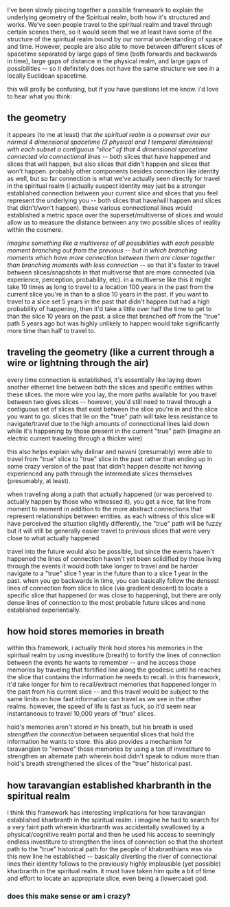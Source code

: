 I've been slowly piecing together a possible framework to explain the underlying geometry of the Spiritual realm, both how it's structured and works. We've seen people travel to the spiritual realm and travel through certain scenes there, so it would seem that we at least have some of the structure of the spiritual realm bound by our normal understanding of space and time. However, people are also able to move between different slices of spacetime separated by large gaps of time (both forwards and backwards in time), large gaps of distance in the physical realm, and large gaps of possibilities -- so it definitely does not have the same structure we see in a locally Euclidean spacetime.

this will prolly be confusing, but if you have questions let me know.  i'd love to hear what you think:

## the geometry
it appears (to me at least) that *the spiritual realm is a powerset over our normal 4 dimensional spacetime (3 physical and 1 temporal dimensions) with each subset a contiguous "slice" of that 4 dimensional spacetime connected via connectional lines* -- both slices that have happened and slices that will happen, but also slices that didn't happen and slices that won't happen.  probably other components besides connection like identity as well, but so far connection is what we've actually seen directly for travel in the spiritual realm (i actually suspect identity may just be a stronger established connection between your current slice and slices that you feel represent the underlying you -- both slices that have/will happen and slices that didn't/won't happen).  these various connectional lines would established a metric space over the superset/multiverse of slices and would allow us to measure the distance between any two possible slices of reality within the cosmere.

*imagine something like a multiverse of all possibilities with each possible moment branching out from the previous -- but in which branching moments which have more connection between them are closer together than branching moments with less connection* -- so that it's faster to travel between slices/snapshots in that multiverse that are more connected (via experience, perception, probability, etc).  in a multiverse like this it might take 10 times as long to travel to a location 100 years in the past from the current slice you're in than to a slice 10 years in the past.  if you want to travel to a slice set 5 years in the past that didn't happen but had a high probability of happening, then it'd take a little over half the time to get to than the slice 10 years on the past.  a slice that branched off from the "true" path 5 years ago but was highly unlikely to happen would take significantly more time than half to travel to.

## traveling the geometry (like a current through a wire or lightning through the air)
every time connection is established, it's essentially like laying down another ethernet line between both the slices and specific entities within these slices.  the more wire you lay, the more paths available for you travel between two gives slices -- however, you'd still need to travel through a contiguous set of slices that exist between the slice you're in and the slice you want to go.  slices that lie on the "true" path will take less resistance to navigate/travel due to the high amounts of connectional lines laid down while it's happening by those present in the current "true" path (imagine an electric current traveling through a thicker wire)

this also helps explain why dalinar and navani (presumably) were able to travel from "true" slice to "true" slice in the past rather than ending up in some crazy version of the past that didn't happen despite not having experienced any path through the intermediate slices themselves (presumably, at least).

when traveling along a path that actually happened (or was perceived to actually happen by those who witnessed it), you get a nice, fat line from moment to moment in addition to the more abstract connections that represent relationships between entities.  as each witness of this slice will have perceived the situation slightly differently, the "true" path will be fuzzy but it will still be generally easier travel to previous slices that were very close to what actually happened.

travel into the future would also be possible, but since the events haven't happened the lines of connection haven't yet been solidified by those living through the events it would both take longer to travel and be harder navigate to a "true" slice 1 year in the future than to a slice 1 year in the past.  when you go backwards in time, you can basically follow the densest lines of connection from slice to slice (via gradient descent) to locate a specific slice that happened (or was close to happening), but there are only dense lines of connection to the most probable future slices and none established experientially.

## how hoid stores memories in breath
within this framework, i actually think hoid stores his memories in the spiritual realm by using investiture (breath) to fortify the lines of connection between the events he wants to remember -- and he access those memories by traveling that fortified line along the geodesic  until he reaches the slice that contains the information he needs to recall.  in this framework, it'd take longer for him to recall/extract memories that happened longer in the past from his current slice -- and this travel would be subject to the same limits on how fast information can travel as we see in the other realms.  however, the speed of life is fast as fuck, so it'd seem near instantaneous to travel 10,000 years of "true" slices.

hoid's memories aren't stored *in* his breath, but his breath is used *strengthen the connection* between sequential slices that hold the information he wants to store.  this also provides a mechanism for taravangian to "remove" those memories by using a ton of investiture to strengthen an alternate path wherein hoid didn't speak to odium more than hoid's breath strengthened the slices of the "true" historical past.

## how taravangian established kharbranth in the spiritual realm
i think this framework has interesting implications for how taravangian established kharbranth in the spiritual realm.  i imagine he had to search for a very faint path wherein kharbranth was accidentally swallowed by a physical/cognitive realm portal and then he used his access to seemingly endless investiture to strengthen the lines of connection so that the shortest path to the "true" historical path for the people of khabranthians was via this new line he established -- basically diverting the river of connectional lines their identity follows to the previously highly implausible (yet possible) kharbranth in the spiritual realm. it must have taken him quite a bit of time and effort to locate an appropriate slice, even being a (lowercase) god.

### does this make sense or am i crazy?
